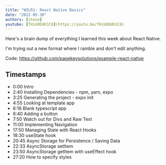 ```yaml
---
title: "WILR1: React Native Basics"
date: "2022-05-30"
authors: [steve]
youtube: [THiU0OdK1C8](https://youtu.be/THiU0OdK1C8)
---
```


<YouTubePlayer youtubeLink={frontmatter.youtube} />

Here's a brain dump of everything I learned this week about React Native.

I'm trying out a new format where I ramble and don't edit anything.

<!-- truncate -->

Code: https://github.com/pagekeysolutions/example-react-native

## Timestamps
- 0:00 Intro 
- 2:40 Installing Dependencies - npm, yarn, expo 
- 3:25 Generating the project - expo init 
- 4:55 Looking at template app 
- 6:16 Blank typescript app 
- 6:40 Adding a button 
- 7:50 Watch out for Divs and Raw Text 
- 11:00 Implementing Navigation 
- 17:50 Managing State with React Hooks 
- 18:30 useState hook 
- 20:45 Async Storage for Persistence / Saving Data 
- 22:33 AsyncStorage setItem 
- 23:50 AsyncStorage getItem with useEffect hook 
- 27:20 How to specify styles
